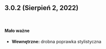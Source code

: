## **3.0.2 (Sierpień 2, 2022)**

<br>

#### **Mało ważne**

* **Wewnętrzne:** drobna poprawka stylistyczna
